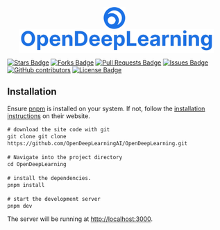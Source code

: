 <div align="center">
  <a href="https://www.opendeeplearning.xyz/" target="_blank">
    <img src="public/logo.png" alt="OpenDeepLearning Logo" width="50" style="vertical-align: middle; margin-right: 10px;"/>
    <img src="public/opendeeplearning.png" alt="OpenDeepLearning Title" width="450" style="vertical-align: middle;"/>
  </a>
</div>

<a href="https://github.com/OpenDeepLearningAI/OpenDeepLearning/stargazers"><img src="https://img.shields.io/github/stars/OpenDeepLearningAI/OpenDeepLearning" alt="Stars Badge"/></a>
<a href="https://github.com/OpenDeepLearningAI/OpenDeepLearning/network/members"><img src="https://img.shields.io/github/forks/OpenDeepLearningAI/OpenDeepLearning" alt="Forks Badge"/></a>
<a href="https://github.com/OpenDeepLearningAI/OpenDeepLearning/pulls"><img src="https://img.shields.io/github/issues-pr/OpenDeepLearningAI/OpenDeepLearning" alt="Pull Requests Badge"/></a>
<a href="https://github.com/OpenDeepLearningAI/OpenDeepLearning/issues"><img src="https://img.shields.io/github/issues/OpenDeepLearningAI/OpenDeepLearning" alt="Issues Badge"/></a>
<a href="https://github.com/OpenDeepLearningAI/OpenDeepLearning/graphs/contributors"><img alt="GitHub contributors" src="https://img.shields.io/github/contributors/OpenDeepLearningAI/OpenDeepLearning?color=2b9348"></a>
<a href="https://github.com/OpenDeepLearningAI/OpenDeepLearning/blob/master/LICENSE"><img src="https://img.shields.io/github/license/OpenDeepLearningAI/OpenDeepLearning?color=yello" alt="License Badge"/></a>

</div>

## Installation

Ensure [pnpm](https://pnpm.io) is installed on your system. If not, follow the [installation instructions](https://pnpm.io/installation) on their website.

```
# download the site code with git
git clone git clone https://github.com/OpenDeepLearningAI/OpenDeepLearning.git

# Navigate into the project directory
cd OpenDeepLearning

# install the dependencies.
pnpm install

# start the development server
pnpm dev
```

The server will be running at [http://localhost:3000](http://localhost:3000).
